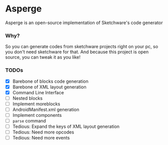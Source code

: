 # Asperge
Asperge is an open-source implementation of Sketchware's code generator

### Why?
So you can generate codes from sketchware projects right on your pc, so you don't need sketchware for that. And because this project is open source, you can tweak it as you like!

### TODOs
 - [x] Barebone of blocks code generation
 - [x] Barebone of XML layout generation
 - [x] Command Line Interface
 - [ ] Nested blocks
 - [ ] Implement moreblocks
 - [ ] AndroidManifest.xml generation
 - [ ] Implement components
 - [ ] `parse` command
 - [ ] Tedious: Expand the keys of XML layout generation
 - [ ] Tedious: Need more opcodes
 - [ ] Tedious: Need more events
